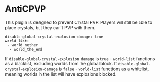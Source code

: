 # AntiCPVP

This plugin is designed to prevent Crystal PVP. Players will still be able to place crystals, but they can't PVP with them.

```ymal
disable-global-crystal-explosion-damage: true
world-list:
 - world_nether
  - world_the_end
```

If `disable-global-crystal-explosion-damage` is `true` - `world-list` functions as a blacklist, excluding worlds from the global block.
If `disable-global-crystal-explosion-damage` is `false` - `world-list` functions as a whitelist, meaning worlds in the list will have explosions blocked.
